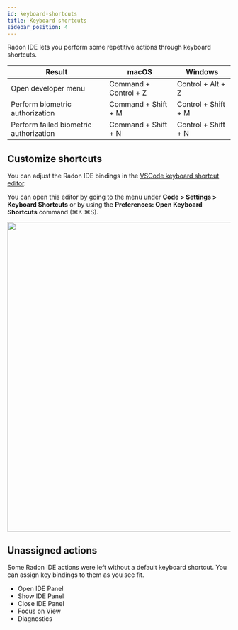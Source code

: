 ```yaml
---
id: keyboard-shortcuts
title: Keyboard shortcuts
sidebar_position: 4
---
```


Radon IDE lets you perform some repetitive actions through keyboard shortcuts.

| Result                                 | macOS                 | Windows             |
| -------------------------------------- | --------------------- | ------------------- |
| Open developer menu                    | Command + Control + Z | Control + Alt + Z   |
| Perform biometric authorization        | Command + Shift + M   | Control + Shift + M |
| Perform failed biometric authorization | Command + Shift + N   | Control + Shift + N |

## Customize shortcuts

You can adjust the Radon IDE bindings in the [VSCode keyboard shortcut editor](https://code.visualstudio.com/docs/getstarted/keybindings#_keyboard-shortcuts-editor).

You can open this editor by going to the menu under **Code > Settings > Keyboard Shortcuts** or by using the **Preferences: Open Keyboard Shortcuts** command (⌘K ⌘S).

<img width="700" src="/img/docs/ide_adjust_keybindings.png" className="shadow-image" />

## Unassigned actions

Some Radon IDE actions were left without a default keyboard shortcut. You can assign key bindings to them as you see fit.

- Open IDE Panel
- Show IDE Panel
- Close IDE Panel
- Focus on View
- Diagnostics
